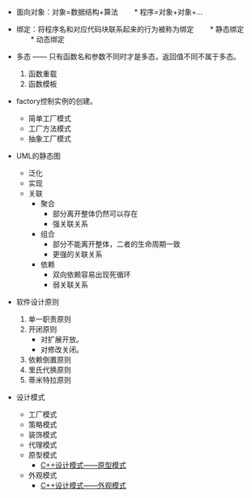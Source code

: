 * 面向对象：对象=数据结构+算法
　　* 程序=对象+对象+…
  
*  绑定：将程序名和对应代码块联系起来的行为被称为绑定
　　*  静态绑定
　　*  动态绑定
  
* 多态 —— 只有函数名和参数不同时才是多态，返回值不同不属于多态。
  1. 函数重载
  2. 函数模板 

* factory控制实例的创建。
  * 简单工厂模式
  * 工厂方法模式
  * 抽象工厂模式

* UML的静态图
  * 泛化
  * 实现
  * 关联
    * 聚合  
      * 部分离开整体仍然可以存在
      * 强关联关系
    * 组合
      * 部分不能离开整体，二者的生命周期一致
      * 更强的关联关系
    * 依赖
      * 双向依赖容易出现死循环
      * 弱关联关系

* 软件设计原则
  1. 单一职责原则
  2. 开闭原则
       * 对扩展开放。
       * 对修改关闭。 
  3. 依赖倒置原则
  4. 里氏代换原则
  5. 蒂米特拉原则

* 设计模式
  * 工厂模式
  * 策略模式
  * 装饰模式
  * 代理模式
  * 原型模式
    * [C++设计模式——原型模式 ](https://www.cnblogs.com/ring1992/p/9592911.html)
  * 外观模式
    * [C++设计模式——外观模式 ](https://www.cnblogs.com/ring1992/p/9593112.html)

